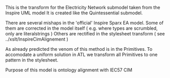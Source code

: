 This is the transform for the Electricity Network submodel taken from the Inspire UML model
It is created like the Quintessential submodel.

There are several mishaps in the 'official' Inspire Sparx EA model. Some of them are corrected in the model itself ( e.g. where types are scrumbled, only are literalstrings )
Others are rectified in the stylesheet transform ( see ../xslt/InspireCimAlignement )

As already predicted the venom of this method is in the Primitives. 
To accomodate a uniform solution in ATL we transform all Primitives to one pattern in the stylesheet.

Purpose of this model is ontology alignment with IEC57 CIM
